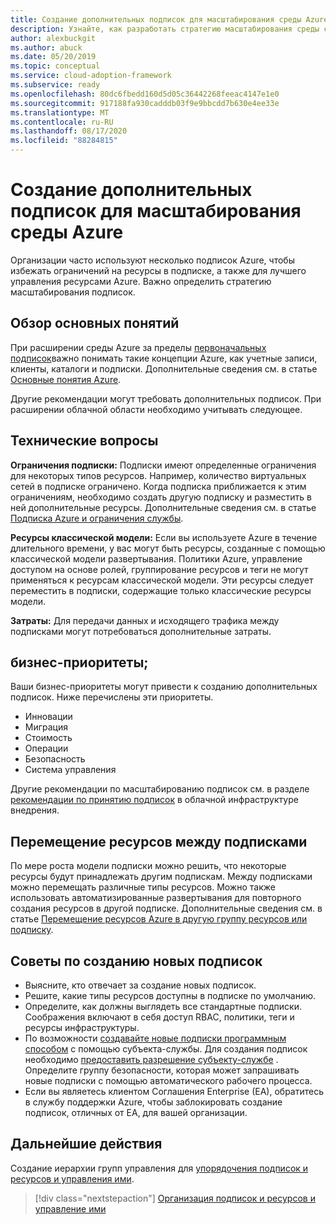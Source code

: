 ```yaml
---
title: Создание дополнительных подписок для масштабирования среды Azure
description: Узнайте, как разработать стратегию масштабирования среды с помощью нескольких подписок Azure, используя платформу внедрения облаков для Azure.
author: alexbuckgit
ms.author: abuck
ms.date: 05/20/2019
ms.topic: conceptual
ms.service: cloud-adoption-framework
ms.subservice: ready
ms.openlocfilehash: 80dc6fbedd160d5d05c36442268feeac4147e1e0
ms.sourcegitcommit: 917188fa930cadddb03f9e9bbcdd7b630e4ee33e
ms.translationtype: MT
ms.contentlocale: ru-RU
ms.lasthandoff: 08/17/2020
ms.locfileid: "88284815"
---
```

# <a name="create-additional-subscriptions-to-scale-your-azure-environment"></a>Создание дополнительных подписок для масштабирования среды Azure

Организации часто используют несколько подписок Azure, чтобы избежать ограничений на ресурсы в подписке, а также для лучшего управления ресурсами Azure. Важно определить стратегию масштабирования подписок.

## <a name="review-fundamental-concepts"></a>Обзор основных понятий

При расширении среды Azure за пределы [первоначальных подписок](./initial-subscriptions.md)важно понимать такие концепции Azure, как учетные записи, клиенты, каталоги и подписки. Дополнительные сведения см. в статье [Основные понятия Azure](../considerations/fundamental-concepts.md).

Другие рекомендации могут требовать дополнительных подписок. При расширении облачной области необходимо учитывать следующее.

## <a name="technical-considerations"></a>Технические вопросы

**Ограничения подписки:** Подписки имеют определенные ограничения для некоторых типов ресурсов. Например, количество виртуальных сетей в подписке ограничено. Когда подписка приближается к этим ограничениям, необходимо создать другую подписку и разместить в ней дополнительные ресурсы. Дополнительные сведения см. в статье [Подписка Azure и ограничения службы](/azure/azure-resource-manager/management/azure-subscription-service-limits#general-limits).

**Ресурсы классической модели:** Если вы используете Azure в течение длительного времени, у вас могут быть ресурсы, созданные с помощью классической модели развертывания. Политики Azure, управление доступом на основе ролей, группирование ресурсов и теги не могут применяться к ресурсам классической модели. Эти ресурсы следует переместить в подписки, содержащие только классические ресурсы модели.

**Затраты:** Для передачи данных и исходящего трафика между подписками могут потребоваться дополнительные затраты.

## <a name="business-priorities"></a>бизнес-приоритеты;

Ваши бизнес-приоритеты могут привести к созданию дополнительных подписок. Ниже перечислены эти приоритеты.

- Инновации
- Миграция
- Стоимость
- Операции
- Безопасность
- Система управления

Другие рекомендации по масштабированию подписок см. в разделе [рекомендации по принятию подписок](../../decision-guides/subscriptions/index.md) в облачной инфраструктуре внедрения.

## <a name="moving-resources-between-subscriptions"></a>Перемещение ресурсов между подписками

По мере роста модели подписки можно решить, что некоторые ресурсы будут принадлежать другим подпискам. Между подписками можно перемещать различные типы ресурсов. Можно также использовать автоматизированные развертывания для повторного создания ресурсов в другой подписке. Дополнительные сведения см. в статье [Перемещение ресурсов Azure в другую группу ресурсов или подписку](/azure/azure-resource-manager/management/move-resource-group-and-subscription).

## <a name="tips-for-creating-new-subscriptions"></a>Советы по созданию новых подписок

- Выясните, кто отвечает за создание новых подписок.
- Решите, какие типы ресурсов доступны в подписке по умолчанию.
- Определите, как должны выглядеть все стандартные подписки. Соображения включают в себя доступ RBAC, политики, теги и ресурсы инфраструктуры.
- По возможности [создавайте новые подписки программным способом](/azure/azure-resource-manager/management/programmatically-create-subscription) с помощью субъекта-службы. Для создания подписок необходимо [предоставить разрешение субъекту-службе](/azure/azure-resource-manager/grant-access-to-create-subscription) . Определите группу безопасности, которая может запрашивать новые подписки с помощью автоматического рабочего процесса.
- Если вы являетесь клиентом Соглашения Enterprise (EA), обратитесь в службу поддержки Azure, чтобы заблокировать создание подписок, отличных от EA, для вашей организации.

## <a name="next-steps"></a>Дальнейшие действия

Создание иерархии групп управления для [упорядочения подписок и ресурсов и управления ими](./organize-subscriptions.md).

> [!div class="nextstepaction"]
> [Организация подписок и ресурсов и управление ими](./organize-subscriptions.md)